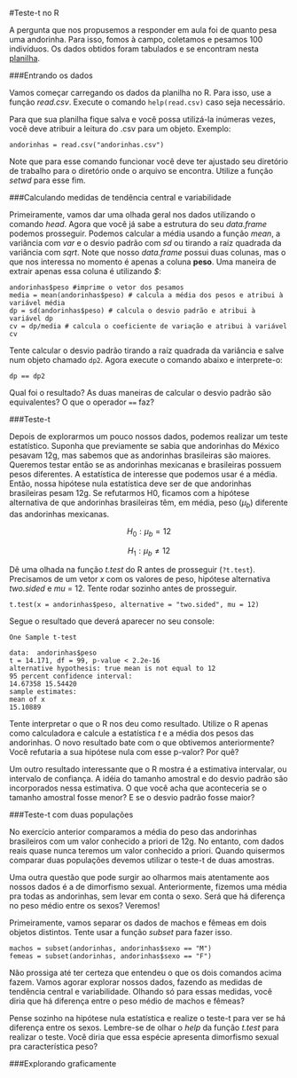#Teste-t no R

A pergunta que nos propusemos a responder em aula foi de quanto pesa
uma andorinha. Para isso, fomos à campo, coletamos e pesamos 100
indivíduos. Os dados obtidos foram tabulados e se encontram nesta
[planilha](andorinhas.csv).

###Entrando os dados

Vamos começar carregando os dados da planilha no R. Para isso, use a
função _read.csv_. Execute o comando `help(read.csv)` caso seja
necessário.

Para que sua planilha fique salva e você possa utilizá-la inúmeras
vezes, você deve atribuir a leitura do .csv para um objeto. Exemplo:

```{r}
andorinhas = read.csv("andorinhas.csv")
```

Note que para esse comando funcionar você deve ter ajustado seu
diretório de trabalho para o diretório onde o arquivo se encontra.
Utilize a função _setwd_ para esse fim.

###Calculando medidas de tendência central e variabilidade

Primeiramente, vamos dar uma olhada geral nos dados utilizando o comando _head_.
 Agora que você já sabe a estrutura do seu _data.frame_ podemos prosseguir.
 Podemos calcular a média usando a função _mean_, a variância com _var_ e o
 desvio padrão com _sd_ ou tirando a raíz quadrada da variância com _sqrt_. Note
  que nosso _data.frame_ possui duas colunas, mas o que nos interessa no momento
  é apenas a coluna __peso__. Uma maneira de extrair apenas essa coluna é
  utilizando _$_:

```{r}
andorinhas$peso #imprime o vetor dos pesamos
media = mean(andorinhas$peso) # calcula a média dos pesos e atribui à variável média
dp = sd(andorinhas$peso) # calcula o desvio padrão e atribui à variável dp
cv = dp/media # calcula o coeficiente de variação e atribui à variável cv
```

Tente calcular o desvio padrão tirando a raíz quadrada da variância e salve num
objeto chamado `dp2`. Agora execute o comando abaixo e interprete-o:

```{r}
dp == dp2
```

Qual foi o resultado? As duas maneiras de calcular o desvio padrão são
equivalentes? O que o operador `==` faz?

###Teste-t

Depois de explorarmos um pouco nossos dados, podemos realizar um teste
estatístico. Suponha que previamente se sabia que andorinhas do México
pesavam 12g, mas sabemos que as andorinhas brasileiras são maiores.
Queremos testar então se as andorinhas mexicanas e brasileiras possuem
pesos diferentes. A estatística de interesse que podemos usar é a
média. Então, nossa hipótese nula estatística deve ser de que
andorinhas brasileiras pesam 12g. Se refutarmos H0, ficamos com a
hipótese alternativa de que andorinhas brasileiras têm, em média, peso
($\mu_{b}$) diferente das andorinhas mexicanas.

$$H_0: \mu_{b} =  12$$

$$H_1: \mu_{b} \neq  12$$

Dê uma olhada na função _t.test_ do R antes de prosseguir (`?t.test`).
Precisamos de um vetor _x_ com os valores de peso, hipótese
alternativa _two.sided_ e _mu_ = 12. Tente rodar sozinho antes de prosseguir.

```{r}
t.test(x = andorinhas$peso, alternative = "two.sided", mu = 12)
```

Segue o resultado que deverá aparecer no seu console:

```{r}
One Sample t-test

data:  andorinhas$peso
t = 14.171, df = 99, p-value < 2.2e-16
alternative hypothesis: true mean is not equal to 12
95 percent confidence interval:
14.67358 15.54420
sample estimates:
mean of x
15.10889
```

Tente interpretar o que o R nos deu como resultado. Utilize
o R apenas como calculadora e calcule a estatística _t_ e a média dos pesos
das andorinhas. O novo resultado bate com o que obtivemos anteriormente?
Você refutaria a sua hipótese nula com esse p-valor? Por quê?

Um outro resultado interessante que o R mostra é a estimativa
intervalar, ou intervalo de confiança. A idéia do tamanho amostral e
do desvio padrão são incorporados nessa estimativa. O que você acha
que aconteceria se o tamanho amostral fosse menor? E se o desvio
padrão fosse maior?

###Teste-t com duas populações

No exercício anterior comparamos a média do peso das andorinhas
brasileiros com um valor conhecido a priori de 12g. No entanto, com
dados reais quase nunca teremos um valor conhecido a priori. Quando
quisermos comparar duas populações devemos utilizar o teste-t de duas
amostras.

Uma outra questão que pode surgir ao olharmos mais atentamente aos
nossos dados é a de dimorfismo sexual. Anteriormente, fizemos uma
média pra todas as andorinhas, sem levar em conta o sexo. Será que há
diferença no peso médio entre os sexos? Veremos!

Primeiramente, vamos separar os dados de machos e fêmeas em dois
objetos distintos. Tente usar a função _subset_ para fazer isso.

```{r}
machos = subset(andorinhas, andorinhas$sexo == "M")
femeas = subset(andorinhas, andorinhas$sexo == "F")
```

Não prossiga até ter certeza que entendeu o que os dois comandos acima
fazem. Vamos agorar explorar nossos dados, fazendo as medidas de
tendência central e variabilidade. Olhando só para essas medidas, você
diria que há diferença entre o peso médio de machos e fêmeas?

Pense sozinho na hipótese nula estatística e realize o teste-t para
ver se há diferença entre os sexos. Lembre-se de olhar o _help_ da
função _t.test_ para realizar o teste. Você diria que essa espécie
apresenta dimorfismo sexual pra característica peso?

###Explorando graficamente
